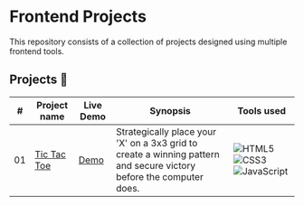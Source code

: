 # Frontend Projects

This repository consists of a collection of projects designed using multiple frontend tools.

## Projects 📁

|  #  | Project name | Live Demo | Synopsis | Tools used |
| --- | ------------------------------------------------ | --------------------  | ------------- | -------------- |
| 01  | [Tic Tac Toe](https://github.com/AS-ciii/Frontend-Projects/tree/9b60f1929bbacd4e04c2a823cb34ddab1df1fdc5/Tic-Tac-Toe) | [Demo](https://tictactoe-ascii.netlify.app)| Strategically place your 'X' on a 3x3 grid to create a winning pattern and secure victory before the computer does. | ![HTML5](https://img.shields.io/badge/HTML5-E34F26?style=for-the-badge&logo=html5&logoColor=white) ![CSS3](https://img.shields.io/badge/CSS3-1572B6?style=for-the-badge&logo=css3&logoColor=white) ![JavaScript](https://img.shields.io/badge/JavaScript-323330?style=for-the-badge&logo=javascript&logoColor=F7DF1E) |
